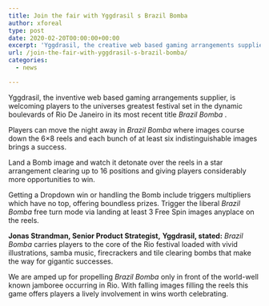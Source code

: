 ```yaml
---
title: Join the fair with Yggdrasil s Brazil Bomba
author: xforeal 
type: post
date: 2020-02-20T00:00:00+00:00
excerpt: 'Yggdrasil, the creative web based gaming arrangements supplier, is welcoming players to the universes greatest jamboree set in the dynamic lanes of Rio De Janeiro in its most recent title Brazil Bomba '
url: /join-the-fair-with-yggdrasil-s-brazil-bomba/
categories:
  - news

---
```

Yggdrasil, the inventive web based gaming arrangements supplier, is welcoming players to the universes greatest festival set in the dynamic boulevards of Rio De Janeiro in its most recent title _Brazil Bomba_ . 

Players can move the night away in _Brazil Bomba_ where images course down the 6&#215;8 reels and each bunch of at least six indistinguishable images brings a success. 

Land a Bomb image and watch it detonate over the reels in a star arrangement clearing up to 16 positions and giving players considerably more opportunities to win. 

Getting a Dropdown win or handling the Bomb include triggers multipliers which have no top, offering boundless prizes. Trigger the liberal _Brazil Bomba_ free turn mode via landing at least 3 Free Spin images anyplace on the reels. 

**Jonas Strandman, Senior Product Strategist,**  **Yggdrasil, stated:** _Brazil Bomba_ carries players to the core of the Rio festival loaded with vivid illustrations, samba music, firecrackers and tile clearing bombs that make the way for gigantic successes. 

We are amped up for propelling _Brazil Bomba_ only in front of the world-well known jamboree occurring in Rio. With falling images filling the reels this game offers players a lively involvement in wins worth celebrating.